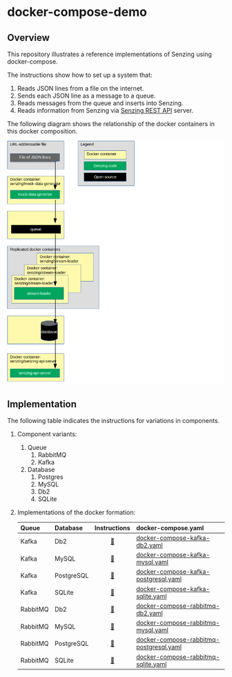 # docker-compose-demo

## Overview

This repository illustrates a reference implementations of Senzing using docker-compose.

The instructions show how to set up a system that:

1. Reads JSON lines from a file on the internet.
1. Sends each JSON line as a message to a queue.
1. Reads messages from the queue and inserts into Senzing.
1. Reads information from Senzing via [Senzing REST API](https://github.com/Senzing/senzing-rest-api) server.

The following diagram shows the relationship of the docker containers in this docker composition.

![Image of architecture](docs/img-architecture/architecture.png)

## Implementation

The following table indicates the instructions for variations in components.

1. Component variants:
    1. Queue
        1. RabbitMQ
        1. Kafka
    1. Database
        1. Postgres
        1. MySQL
        1. Db2
        1. SQLite
1. Implementations of the docker formation:

    | Queue    | Database   | Instructions | docker-compose.yaml |
    |----------|------------|:------------:|---------------------|
    | Kafka    | Db2        | [:page_facing_up:](docs/docker-compose-kafka-db2/README.md) | [docker-compose-kafka-db2.yaml](docker-compose-kafka-db2.yaml) |
    | Kafka    | MySQL      | [:page_facing_up:](docs/docker-compose-kafka-mysql/README.md) | [docker-compose-kafka-mysql.yaml](docker-compose-kafka-mysql.yaml) |
    | Kafka    | PostgreSQL | [:page_facing_up:](docs/docker-compose-kafka-postgresql/README.md) | [docker-compose-kafka-postgresql.yaml](docker-compose-kafka-postgresql.yaml) |
    | Kafka    | SQLite     | [:page_facing_up:](docs/docker-compose-kafka-sqlite/README.md) | [docker-compose-kafka-sqlite.yaml](docker-compose-kafka-sqlite.yaml) |
    | RabbitMQ | Db2        | [:page_facing_up:](docs/docker-compose-rabbitmq-db2/README.md) | [docker-compose-rabbitmq-db2.yaml](docker-compose-rabbitmq-db2.yaml) |
    | RabbitMQ | MySQL      | [:page_facing_up:](docs/docker-compose-rabbitmq-mysql/README.md) | [docker-compose-rabbitmq-mysql.yaml](docker-compose-rabbitmq-mysql.yaml) |
    | RabbitMQ | PostgreSQL | [:page_facing_up:](docs/docker-compose-rabbitmq-postgresql/README.md) | [docker-compose-rabbitmq-postgresql.yaml](docker-compose-rabbitmq-postgresql.yaml) |
    | RabbitMQ | SQLite     | [:page_facing_up:](docs/docker-compose-rabbitmq-sqlite/README.md) | [docker-compose-rabbitmq-sqlite.yaml](docker-compose-rabbitmq-sqlite.yaml) |
